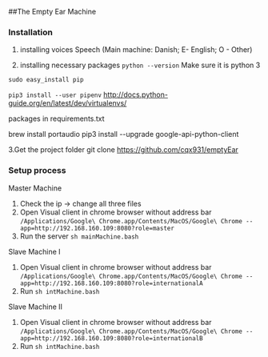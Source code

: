 ##The Empty Ear Machine


### Installation
1. installing voices
Speech
(Main machine: Danish; E- English; O - Other)

2. installing necessary packages
`python --version`
Make sure it is python 3

`sudo easy_install pip`

`pip3 install --user pipenv`
http://docs.python-guide.org/en/latest/dev/virtualenvs/

packages in requirements.txt

brew install portaudio
pip3 install --upgrade google-api-python-client

3.Get the project folder
git clone https://github.com/cqx931/emptyEar

### Setup process
Master Machine
1. Check the ip -> change all three files
1. Open Visual client in chrome browser without address bar `/Applications/Google\ Chrome.app/Contents/MacOS/Google\ Chrome --app=http://192.168.160.109:8080?role=master`
1. Run the server `sh mainMachine.bash`

Slave Machine I
1. Open Visual client in chrome browser without address bar `/Applications/Google\ Chrome.app/Contents/MacOS/Google\ Chrome --app=http://192.168.160.109:8080?role=internationalA`
1. Run `sh intMachine.bash` 

Slave Machine II
1. Open Visual client in chrome browser without address bar `/Applications/Google\ Chrome.app/Contents/MacOS/Google\ Chrome --app=http://192.168.160.109:8080?role=internationalB`
1. Run `sh intMachine.bash` 